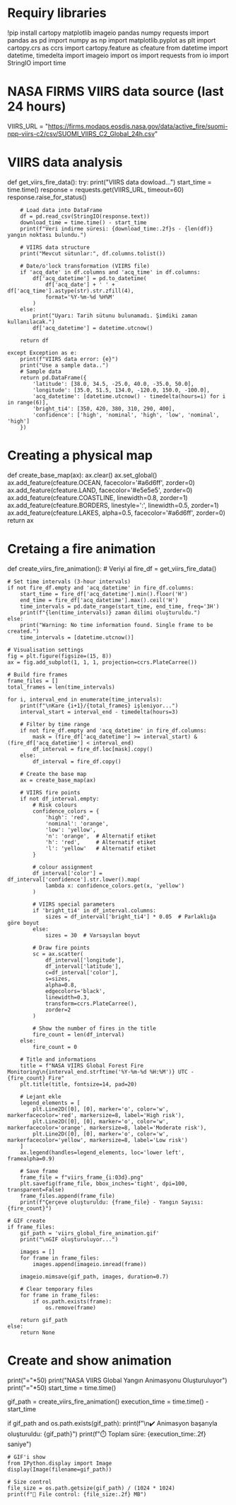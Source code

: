 # Requiry libraries
!pip install cartopy matplotlib imageio pandas numpy requests
import pandas as pd
import numpy as np
import matplotlib.pyplot as plt
import cartopy.crs as ccrs
import cartopy.feature as cfeature
from datetime import datetime, timedelta
import imageio
import os
import requests
from io import StringIO
import time

# NASA FIRMS VIIRS data source (last 24 hours)
VIIRS_URL = "https://firms.modaps.eosdis.nasa.gov/data/active_fire/suomi-npp-viirs-c2/csv/SUOMI_VIIRS_C2_Global_24h.csv"

# VIIRS data analysis
def get_viirs_fire_data():
    try:
        print("VIIRS data dowload...")
        start_time = time.time()
        response = requests.get(VIIRS_URL, timeout=60)
        response.raise_for_status()
        
        # Load data into DataFrame
        df = pd.read_csv(StringIO(response.text))
        download_time = time.time() - start_time
        print(f"Veri indirme süresi: {download_time:.2f}s - {len(df)} yangın noktası bulundu.")
        
        # VIIRS data structure
        print("Mevcut sütunlar:", df.columns.tolist())
        
        # Date/o'lock transformation (VIIRS file)
        if 'acq_date' in df.columns and 'acq_time' in df.columns:
            df['acq_datetime'] = pd.to_datetime(
                df['acq_date'] + ' ' + df['acq_time'].astype(str).str.zfill(4),
                format='%Y-%m-%d %H%M'
            )
        else:
            print("Uyarı: Tarih sütunu bulunamadı. Şimdiki zaman kullanılacak.")
            df['acq_datetime'] = datetime.utcnow()
            
        return df
    
    except Exception as e:
        print(f"VIIRS data error: {e}")
        print("Use a sample data..")
        # Sample data 
        return pd.DataFrame({
            'latitude': [38.0, 34.5, -25.0, 40.0, -35.0, 50.0],
            'longitude': [35.0, 51.5, 134.0, -120.0, 150.0, -100.0],
            'acq_datetime': [datetime.utcnow() - timedelta(hours=i) for i in range(6)],
            'bright_ti4': [350, 420, 380, 310, 290, 400],
            'confidence': ['high', 'nominal', 'high', 'low', 'nominal', 'high']
        })

# Creating a physical map
def create_base_map(ax):
    ax.clear()
    ax.set_global()
    ax.add_feature(cfeature.OCEAN, facecolor='#a6d6ff', zorder=0)
    ax.add_feature(cfeature.LAND, facecolor='#e5e5e5', zorder=0)
    ax.add_feature(cfeature.COASTLINE, linewidth=0.8, zorder=1)
    ax.add_feature(cfeature.BORDERS, linestyle=':', linewidth=0.5, zorder=1)
    ax.add_feature(cfeature.LAKES, alpha=0.5, facecolor='#a6d6ff', zorder=0)
    return ax

# Cretaing a fire animation
def create_viirs_fire_animation():
    # Veriyi al
    fire_df = get_viirs_fire_data()
    
    # Set time intervals (3-hour intervals)
    if not fire_df.empty and 'acq_datetime' in fire_df.columns:
        start_time = fire_df['acq_datetime'].min().floor('H')
        end_time = fire_df['acq_datetime'].max().ceil('H')
        time_intervals = pd.date_range(start_time, end_time, freq='3H')
        print(f"{len(time_intervals)} zaman dilimi oluşturuldu.")
    else:
        print("Warning: No time information found. Single frame to be created.")
        time_intervals = [datetime.utcnow()]
    
    # Visualisation settings
    fig = plt.figure(figsize=(15, 8))
    ax = fig.add_subplot(1, 1, 1, projection=ccrs.PlateCarree())
    
    # Build fire frames
    frame_files = []
    total_frames = len(time_intervals)
    
    for i, interval_end in enumerate(time_intervals):
        print(f"\nKare {i+1}/{total_frames} işleniyor...")
        interval_start = interval_end - timedelta(hours=3)
        
        # Filter by time range
        if not fire_df.empty and 'acq_datetime' in fire_df.columns:
            mask = (fire_df['acq_datetime'] >= interval_start) & (fire_df['acq_datetime'] < interval_end)
            df_interval = fire_df.loc[mask].copy()
        else:
            df_interval = fire_df.copy()
        
        # Create the base map
        ax = create_base_map(ax)
        
        # VIIRS fire points
        if not df_interval.empty:
            # Risk colours
            confidence_colors = {
                'high': 'red',
                'nominal': 'orange',
                'low': 'yellow',
                'n': 'orange',  # Alternatif etiket
                'h': 'red',     # Alternatif etiket
                'l': 'yellow'   # Alternatif etiket
            }
            
            # colour assignment
            df_interval['color'] = df_interval['confidence'].str.lower().map(
                lambda x: confidence_colors.get(x, 'yellow')
            )
            
            # VIIRS special parameters
            if 'bright_ti4' in df_interval.columns:
                sizes = df_interval['bright_ti4'] * 0.05  # Parlaklığa göre boyut
            else:
                sizes = 30  # Varsayılan boyut
            
            # Draw fire points
            sc = ax.scatter(
                df_interval['longitude'], 
                df_interval['latitude'],
                c=df_interval['color'],
                s=sizes,
                alpha=0.8,
                edgecolors='black',
                linewidth=0.3,
                transform=ccrs.PlateCarree(),
                zorder=2
            )
            
            # Show the number of fires in the title
            fire_count = len(df_interval)
        else:
            fire_count = 0
        
        # Title and informations
        title = f"NASA VIIRS Global Forest Fire Monitoring\n{interval_end.strftime('%Y-%m-%d %H:%M')} UTC - {fire_count} Fire"
        plt.title(title, fontsize=14, pad=20)
        
        # Lejant ekle
        legend_elements = [
            plt.Line2D([0], [0], marker='o', color='w', markerfacecolor='red', markersize=8, label='High risk'),
            plt.Line2D([0], [0], marker='o', color='w', markerfacecolor='orange', markersize=8, label='Moderate risk'),
            plt.Line2D([0], [0], marker='o', color='w', markerfacecolor='yellow', markersize=8, label='Low risk')
        ]
        ax.legend(handles=legend_elements, loc='lower left', framealpha=0.9)
        
        # Save frame
        frame_file = f"viirs_frame_{i:03d}.png"
        plt.savefig(frame_file, bbox_inches='tight', dpi=100, transparent=False)
        frame_files.append(frame_file)
        print(f"Çerçeve oluşturuldu: {frame_file} - Yangın Sayısı: {fire_count}")
    
    # GIF create
    if frame_files:
        gif_path = 'viirs_global_fire_animation.gif'
        print("\nGIF oluşturuluyor...")
        
        images = []
        for frame in frame_files:
            images.append(imageio.imread(frame))
        
        imageio.mimsave(gif_path, images, duration=0.7)
        
        # Clear temporary files
        for frame in frame_files:
            if os.path.exists(frame):
                os.remove(frame)
        
        return gif_path
    else:
        return None

# Create and show animation
print("="*50)
print("NASA VIIRS Global Yangın Animasyonu Oluşturuluyor")
print("="*50)
start_time = time.time()

gif_path = create_viirs_fire_animation()
execution_time = time.time() - start_time

if gif_path and os.path.exists(gif_path):
    print(f"\n✔️ Animasyon başarıyla oluşturuldu: {gif_path}")
    print(f"⏱️ Toplam süre: {execution_time:.2f} saniye")
    
    # GIF'i show
    from IPython.display import Image
    display(Image(filename=gif_path))
    
    # Size control
    file_size = os.path.getsize(gif_path) / (1024 * 1024)
    print(f"📁 File control: {file_size:.2f} MB")
